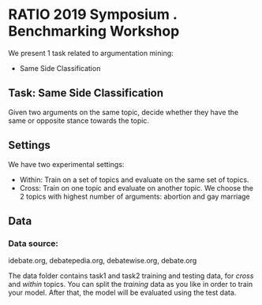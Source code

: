 # RATIO 2019 Symposium . Benchmarking Workshop

We present 1 task related to argumentation mining:
  - Same Side Classification
  
## Task: Same Side Classification

Given two arguments on the same topic, decide whether they have the same or opposite stance towards the topic. 


## Settings
We have two experimental settings:
 - Within: Train on a set of topics and evaluate on the same set of topics.
 - Cross: Train on one topic and evaluate on another topic.
We choose the 2 topics with highest number of arguments: abortion and gay marriage


## Data
### Data source:
idebate.org, debatepedia.org, debatewise.org, debate.org

The data folder contains task1 and task2 training and testing data, for *cross* and *within* topics. You can split the *training* data as you like in order to train your model. After that, the model will be evaluated using the test data.


